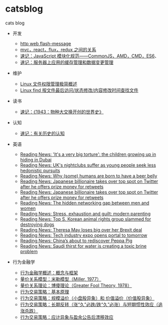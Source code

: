 # catsblog
cats blog

- 开发
  - [http web flash-message](https://github.com/catcuts/catsblog/issues/1)
  - [mvc，react，flux，redux 之间的关系](https://github.com/catcuts/catsblog/issues/14)
  - [速记：JavaScript 模块化规范——CommonJS，AMD，CMD，ES6](https://github.com/catcuts/catsblog/issues/24)、
  - [速记：服务器上应用的缓存管理和数据变更管理](https://github.com/catcuts/catsblog/issues/29)

- 维护
  - [Linux 文件权限管理极简概述](https://github.com/catcuts/catsblog/issues/18)
  - [Linux find 按文件最后访问/状态修改/内容修改时间查找文件](https://github.com/catcuts/catsblog/issues/21)

- 读书
  - [速记：《1943：物种大交换开创的世界史》](https://github.com/catcuts/catsblog/issues/27)

- 认知
  - [速记：有关历史的认知](https://github.com/catcuts/catsblog/issues/33)

- 英语
  - [Reading News: 'It's a very big torture': the children growing up in hiding in Dubai](https://github.com/catcuts/catsblog/issues/19)
  - [Reading News: UK's nightclubs suffer as young people seek less hedonistic pursuits](https://github.com/catcuts/catsblog/issues/20)
  - [Reading News: Why (some) humans are born to have a beer belly ](https://github.com/catcuts/catsblog/issues/22)
  - [Reading News: Japanese billionaire takes over top spot on Twitter after he offers prize money for retweets](https://github.com/catcuts/catsblog/issues/23)
  - [Reading News: Japanese billionaire takes over top spot on Twitter after he offers prize money for retweets](https://github.com/catcuts/catsblog/issues/23)
  - [Reading News: The hidden networking gap between men and women](https://github.com/catcuts/catsblog/issues/26)
  - [Reading News: Stress, exhaustion and guilt: modern parenting](https://github.com/catcuts/catsblog/issues/28)
  - [Reading News: Top S. Korean animal rights group slammed for destroying dogs](https://github.com/catcuts/catsblog/issues/30)
  - [Reading News: Theresa May loses big over her Brexit deal](https://github.com/catcuts/catsblog/issues/31)
  - [Reading News: Tech industry expo opens portal to tomorrow](https://github.com/catcuts/catsblog/issues/32)  
  - [Reading News: China’s about to rediscover Peppa Pig](https://github.com/catcuts/catsblog/issues/34)
  - [Reading News: Saudi thirst for water is creating a toxic brine problem](https://github.com/catcuts/catsblog/issues/35)

- 行为金融学
  - [行为金融学概述：概念与框架](https://github.com/catcuts/catsblog/issues/2)
  - [量价关系模型：米勒模型（Miller, 1977）](https://github.com/catcuts/catsblog/issues/4)
  - [量价关系理论：博傻理论（Greater Fool Theory, 1978）](https://github.com/catcuts/catsblog/issues/5)
  - [行为交易策略：基本原理](https://github.com/catcuts/catsblog/issues/6)
  - [行为交易策略：规模溢价（小盘股异象）和 价值溢价（价值股异象）](https://github.com/catcuts/catsblog/issues/7)
  - [行为交易策略：长期反转（涨“久”必跌/跌“久”必涨）与短期惯性效应（追涨杀跌）](https://github.com/catcuts/catsblog/issues/9)
  - [行为交易策略：应计异象与盈余公告后漂移效应](https://github.com/catcuts/catsblog/issues/10)
